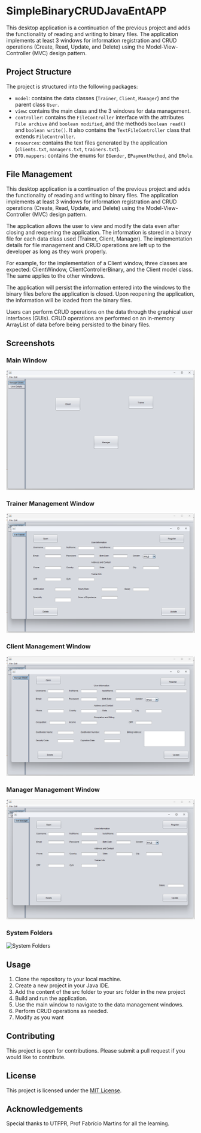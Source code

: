 # SimpleBinaryCRUDJavaEntAPP
This desktop application is a continuation of the previous project and adds the functionality of reading and writing to binary files. The application implements at least 3 windows for information registration and CRUD operations (Create, Read, Update, and Delete) using the Model-View-Controller (MVC) design pattern.

## Project Structure

The project is structured into the following packages:
- `model`: contains the data classes (`Trainer`, `Client`, `Manager`) and the parent class `User`.
- `view`: contains the main class and the 3 windows for data management.
- `controller`: contains the `FileController` interface with the attributes `File archive` and `boolean modified`, and the methods `boolean read()` and `boolean write()`. It also contains the `TextFileController` class that extends `FileController`.
- `resources`: contains the text files generated by the application (`clients.txt`, `managers.txt`, `trainers.txt`).
- `DTO.mappers`: contains the enums for `EGender`, `EPaymentMethod`, and `ERole`.

## File Management

This desktop application is a continuation of the previous project and adds the functionality of reading and writing to binary files. The application implements at least 3 windows for information registration and CRUD operations (Create, Read, Update, and Delete) using the Model-View-Controller (MVC) design pattern.

The application allows the user to view and modify the data even after closing and reopening the application. The information is stored in a binary file for each data class used (Trainer, Client, Manager). The implementation details for file management and CRUD operations are left up to the developer as long as they work properly.

For example, for the implementation of a Client window, three classes are expected: ClientWindow, ClientControllerBinary, and the Client model class. The same applies to the other windows.

The application will persist the information entered into the windows to the binary files before the application is closed. Upon reopening the application, the information will be loaded from the binary files.

Users can perform CRUD operations on the data through the graphical user interfaces (GUIs). CRUD operations are performed on an in-memory ArrayList of data before being persisted to the binary files.

## Screenshots

### Main Window
![Main Window](Main.png)

### Trainer Management Window
![Trainer Management Window](Trainer.png)

### Client Management Window
![Client Management Window](Client.png)

### Manager Management Window
![Manager Management Window](Manager.png)

### System Folders
![System Folders](Sistema_Pastas.jpeg)

## Usage

1. Clone the repository to your local machine.
2. Create a new  project in your Java IDE.
3. Add the content of the src folder to your src folder in the new project
4. Build and run the application.
5. Use the main window to navigate to the data management windows.
6. Perform CRUD operations as needed.
7. Modify as you want

## Contributing

This project is open for contributions. Please submit a pull request if you would like to contribute.

## License

This project is licensed under the [MIT License](LICENSE).

## Acknowledgements

Special thanks to UTFPR, Prof Fabrício Martins for all the learning.



